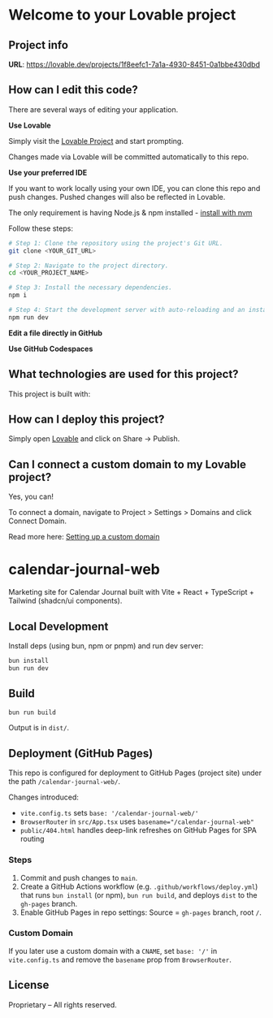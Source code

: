 # Welcome to your Lovable project

## Project info

**URL**: https://lovable.dev/projects/1f8eefc1-7a1a-4930-8451-0a1bbe430dbd

## How can I edit this code?

There are several ways of editing your application.

**Use Lovable**

Simply visit the [Lovable Project](https://lovable.dev/projects/1f8eefc1-7a1a-4930-8451-0a1bbe430dbd) and start prompting.

Changes made via Lovable will be committed automatically to this repo.

**Use your preferred IDE**

If you want to work locally using your own IDE, you can clone this repo and push changes. Pushed changes will also be reflected in Lovable.

The only requirement is having Node.js & npm installed - [install with nvm](https://github.com/nvm-sh/nvm#installing-and-updating)

Follow these steps:

```sh
# Step 1: Clone the repository using the project's Git URL.
git clone <YOUR_GIT_URL>

# Step 2: Navigate to the project directory.
cd <YOUR_PROJECT_NAME>

# Step 3: Install the necessary dependencies.
npm i

# Step 4: Start the development server with auto-reloading and an instant preview.
npm run dev
```

**Edit a file directly in GitHub**


**Use GitHub Codespaces**


## What technologies are used for this project?

This project is built with:


## How can I deploy this project?

Simply open [Lovable](https://lovable.dev/projects/1f8eefc1-7a1a-4930-8451-0a1bbe430dbd) and click on Share -> Publish.

## Can I connect a custom domain to my Lovable project?

Yes, you can!

To connect a domain, navigate to Project > Settings > Domains and click Connect Domain.

Read more here: [Setting up a custom domain](https://docs.lovable.dev/tips-tricks/custom-domain#step-by-step-guide)

# calendar-journal-web

Marketing site for Calendar Journal built with Vite + React + TypeScript + Tailwind (shadcn/ui components).

## Local Development

Install deps (using bun, npm or pnpm) and run dev server:

```bash
bun install
bun run dev
```

## Build

```bash
bun run build
```

Output is in `dist/`.

## Deployment (GitHub Pages)

This repo is configured for deployment to GitHub Pages (project site) under the path `/calendar-journal-web/`.

Changes introduced:

- `vite.config.ts` sets `base: '/calendar-journal-web/'`
- `BrowserRouter` in `src/App.tsx` uses `basename="/calendar-journal-web"`
- `public/404.html` handles deep-link refreshes on GitHub Pages for SPA routing

### Steps
1. Commit and push changes to `main`.
2. Create a GitHub Actions workflow (e.g. `.github/workflows/deploy.yml`) that runs `bun install` (or npm), `bun run build`, and deploys `dist` to the `gh-pages` branch.
3. Enable GitHub Pages in repo settings: Source = `gh-pages` branch, root `/`.

### Custom Domain
If you later use a custom domain with a `CNAME`, set `base: '/'` in `vite.config.ts` and remove the `basename` prop from `BrowserRouter`.

## License
Proprietary – All rights reserved.
